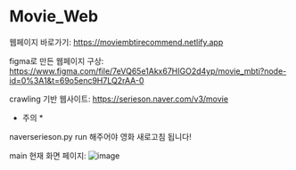 # Movie_Web

웹페이지 바로가기: https://moviembtirecommend.netlify.app

figma로 만든 웹페이지 구상: https://www.figma.com/file/7eVQ65e1Akx67HIGO2d4yp/movie_mbti?node-id=0%3A1&t=69o5enc9H7LQ2rAA-0

crawling 기반 웹사이트: https://serieson.naver.com/v3/movie

* 주의 *

naverserieson.py run 해주어야 영화 새로고침 됩니다!

main 현재 화면 페이지: 
![image](https://user-images.githubusercontent.com/90243929/225307770-a6a376c9-d10a-433e-9a3e-cd38b8a97dff.png)

